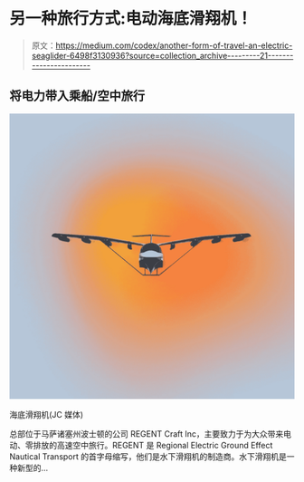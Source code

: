 # 另一种旅行方式:电动海底滑翔机！

> 原文：<https://medium.com/codex/another-form-of-travel-an-electric-seaglider-6498f3130936?source=collection_archive---------21----------------------->

## 将电力带入乘船/空中旅行

![](img/61d183a718ad68f694fc8324a2d5cb82.png)

海底滑翔机(JC 媒体)

总部位于马萨诸塞州波士顿的公司 REGENT Craft Inc，主要致力于为大众带来电动、零排放的高速空中旅行。REGENT 是 Regional Electric Ground Effect Nautical Transport 的首字母缩写，他们是水下滑翔机的制造商。水下滑翔机是一种新型的…